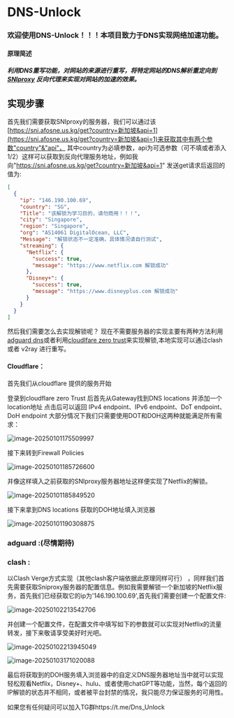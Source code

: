 # DNS-Unlock

### 欢迎使用DNS-Unlock！！！本项目致力于DNS实现网络加速功能。

#### 原理简述

##### 利用DNS重写功能，对网站的来源进行重写，将特定网站的DNS解析重定向到[SNIproxy](https://github.com/dlundquist/sniproxy) 反向代理来实现对网站的加速的效果。

## 实现步骤

首先我们需要获取SNIproxy的服务器，我们可以通过该[https://sni.afosne.us.kg/get?country=新加坡&api=1](https://sni.afosne.us.kg/get?country=新加坡&api=1)来获取其中有两个参数"country"&"api"， 其中country为必填参数，api为可选参数（可不填或者添入1/2）这样可以获取到反向代理服务地址，例如我向"https://sni.afosne.us.kg/get?country=新加坡&api=1" 发送get请求后返回的值为:

```json
[
  {
    "ip": "146.190.100.69",
    "country": "SG",
    "Title": "该解锁为学习目的，请勿商用！！！",
    "city": "Singapore",
    "region": "Singapore",
    "org": "AS14061 DigitalOcean, LLC",
    "Message": "解锁状态不一定准确，具体情况请自行测试",
    "streaming": {
      "Netflix": {
        "success": true,
        "message": "https://www.netflix.com 解锁成功"
      },
      "Disney+": {
        "success": true,
        "message": "https://www.disneyplus.com 解锁成功"
      }
    }
  }
]
```

然后我们需要怎么去实现解锁呢？ 现在不需要服务器的实现主要有两种方法利用[adguard dns](https://auth.adguard.com/login.html)或者利用[cloudlfare zero trust](https://one.dash.cloudflare.com/)来实现解锁,本地实现可以通过clash 或者 v2ray 进行重写。

#### Cloudflare：

首先我们从cloudflare 提供的服务开始

登录到cloudflare zero Trust 后首先从Gateway找到DNS locations  并添加一个location地址 点击后可以返回 IPv4 endpoint、IPv6 endpoint、DoT endpoint、DoH endpoint 大部分情况下我们只需要使用DOT和DOH这两种就能满足所有需求：

![image-20250101175509997](image-20250101175509997.png)

接下来转到Firewall Policies

![image-20250101185726600](image-20250101185726600.png)

并像这样填入之前获取的SNIproxy服务器地址这样便实现了Netflix的解锁。

![image-20250101185849520](image-20250101185849520.png)

接下来拿到DNS locations 获取的DOH地址填入浏览器

![image-20250101190308875](image-20250101190308875.png)

### adguard :(尽情期待)

### clash :

以Clash Verge方式实现（其他clash客户端依据此原理同样可行） ，同样我们首先需要获取Sniproxy服务器的配置信息。例如我需要解锁一个新加坡的Netflix服务，首先我们已经获取它的ip为'146.190.100.69',首先我们需要创建一个配置文件:

![image-20250102213542706](image-20250102213542706.png)

并创建一个配置文件，在配置文件中填写如下的参数就可以实现对Netflix的流量转发，接下来敬请享受美好时光吧。

![image-20250102213945049](image-20250102213945049.png)

![image-20250103171020088](image-20250103171020088.png)

最后将获取到的DOH服务填入浏览器中的自定义DNS服务器地址当中就可以实现轻松观看Netflix，Disney+、hulu、或者使用chatGPT等功能，当然，每个返回的IP解锁的状态并不相同，或者被平台封禁的情况，我只能尽力保证服务的可用性。

如果您有任何疑问可以加入TG群https://t.me/Dns_Unlock

​	
